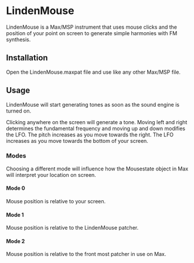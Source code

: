 # LindenMouse

LindenMouse is a Max/MSP instrument that uses mouse clicks and the position of your point on screen to generate simple harmonies with FM synthesis.

## Installation 

Open the LindenMouse.maxpat file and use like any other Max/MSP file.

## Usage

LindenMouse will start generating tones as soon as the sound engine is turned on.

Clicking anywhere on the screen will generate a tone. Moving left and right determines the fundamental frequency and moving up and down modifies the LFO. The pitch increases as you move towards the right. The LFO increases as you move towards the bottom of your screen.

### Modes

Choosing a different mode will influence how the Mousestate object in Max will interpret your location on screen. 

#### Mode 0

Mouse position is relative to your screen.

#### Mode 1 

Mouse position is relative to the LindenMouse patcher.

#### Mode 2 

Mouse position is relative to the front most patcher in use on Max.
